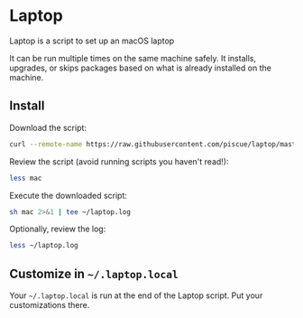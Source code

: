 Laptop
======

Laptop is a script to set up an macOS laptop

It can be run multiple times on the same machine safely.
It installs, upgrades, or skips packages
based on what is already installed on the machine.

Install
-------

Download the script:

```sh
curl --remote-name https://raw.githubusercontent.com/piscue/laptop/master/mac
```

Review the script (avoid running scripts you haven't read!):

```sh
less mac
```

Execute the downloaded script:

```sh
sh mac 2>&1 | tee ~/laptop.log
```

Optionally, review the log:

```sh
less ~/laptop.log
```

Customize in `~/.laptop.local`
------------------------------

Your `~/.laptop.local` is run at the end of the Laptop script.
Put your customizations there.
